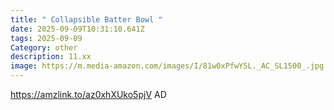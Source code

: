 ```yaml
---
title: " Collapsible Batter Bowl "
date: 2025-09-09T10:31:10.641Z
tags: 2025-09-09
Category: other
description: 11.xx
image: https://m.media-amazon.com/images/I/81w0xPfwY5L._AC_SL1500_.jpg
---
```

https://amzlink.to/az0xhXUko5pjV
AD